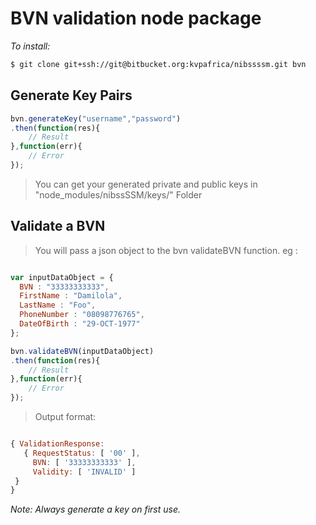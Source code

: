 # BVN validation node package

*To install:* 

```sh
$ git clone git+ssh://git@bitbucket.org:kvpafrica/nibssssm.git bvn
```

## Generate Key Pairs

```javascript
bvn.generateKey("username","password")
.then(function(res){
    // Result
},function(err){
    // Error
});
```

> You can get your generated private and public keys in "node_modules/nibssSSM/keys/" Folder

## Validate a BVN

> You will pass a json object to the bvn validateBVN function. eg : 

```javascript

var inputDataObject = {
  BVN : "33333333333",
  FirstName : "Damilola",
  LastName : "Foo",
  PhoneNumber : "08098776765",
  DateOfBirth : "29-OCT-1977"
};

bvn.validateBVN(inputDataObject)
.then(function(res){
    // Result
},function(err){
    // Error
});
```

>Output format:

```javascript

{ ValidationResponse:
   { RequestStatus: [ '00' ],
     BVN: [ '33333333333' ],
     Validity: [ 'INVALID' ]
 } 
}
```

*Note: Always generate a key on first use.*